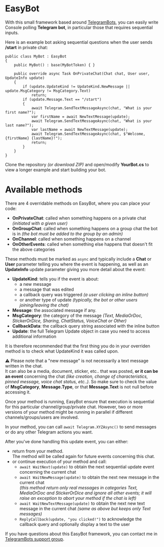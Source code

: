 ﻿# EasyBot

With this small framework based around [TelegramBots](https://github.com/TelegramBots/Telegram.Bot), you can easily write Console polling **Telegram bot**, in particular those that requires sequential inputs.

Here is an example bot asking sequential questions when the user sends **/start** in private chat:

    public class MyBot : EasyBot
    {
        public MyBot() : base(MyBotToken) { }

        public override async Task OnPrivateChat(Chat chat, User user, UpdateInfo update)
        {
            if (update.UpdateKind != UpdateKind.NewMessage || update.MsgCategory != MsgCategory.Text)
                return;
            if (update.Message.Text == "/start")
            {
                await Telegram.SendTextMessageAsync(chat, "What is your first name?");
                var firstName = await NewTextMessage(update);
                await Telegram.SendTextMessageAsync(chat, "What is your last name?");
                var lastName = await NewTextMessage(update);
                await Telegram.SendTextMessageAsync(chat, $"Welcome, {firstName} {lastName}!");
                return;
            }
        }
    }

Clone the repository *(or download ZIP)* and open/modify **YourBot.cs** to view a longer example and start building your bot.

# Available methods

There are 4 overridable methods on EasyBot, where you can place your code:
* **OnPrivateChat**: called when something happens on a private chat *(initiated with a given user)*
* **OnGroupChat**: called when something happens on a group chat the bot is in *(the bot must be added to the group by an admin)*
* **OnChannel**: called when something happens on a channel
* **OnOtherEvents**: called when something else happens that doesn't fit the above categories

These methods must be marked as `async` and typically include a **Chat** or **User** parameter telling you where the event is happening, as well as an **UpdateInfo** update parameter giving you more detail about the event:
* **UpdateKind**: tells you if the event is about:
  * a new message
  * a message that was edited
  * a callback query was triggered *(a user clicking an inline button)*
  * or another type of update *(typically, the bot or other users joining/leaving the chat)*
* **Message**: the associated message if any.
* **MsgCategory**: the category of the message *(Text, MediaOrDoc, StickerOrDice, Sharing, ChatStatus, VoiceChat or Other)*
* **CallbackData**: the callback query string associated with the inline button
* **Update**: the full Telegram Update object in case you need to access additional information

It is therefore recommended that the first thing you do in your overriden method is to check what UpdateKind it was called upon.

⚠️ Please note that a "new message" is not necessarily a text message written in the chat.
<br/>It can also be a media, document, sticker, etc.. that was posted, **or it can be an event** concerning the chat *(like creation, change of characteristics, pinned message, voice chat status, etc..)*. So make sure to check the value of **MsgCategory**, **Message.Type**, or that **Message.Text** is not null before accessing it.

Once your method is running, EasyBot ensure that execution is sequential for this particular channel/group/private chat.
However, two or more versions of your method might be running in parallel if different channels/groups/users are involved.

In your method, you can call `await Telegram.XYZAsync()` to send messages or do any other Telegram actions you want.

After you've done handling this update event, you can either:
* return from your method.
  <br/>The method will be called again for future events concerning this chat.
* or continue execution of your method and call:
  * `await WaitNext(update)` to obtain the next sequential update event concerning the current chat
  * `await WaitNewMessage(update)` to obtain the next new message in the current chat
    <br/>*(this method return only real messages in categories Text, MediaOrDoc and StickerOrDice and ignore all other events; it will raise an exception to abort your method if the chat is left)*
  * `await WaitNewTextMessage(update)` to obtain the next new text message in the current chat
    *(same as above but keeps only Text messages)*
  * `ReplyCallback(update, "you clicked!")` to acknowledge the callback query and optionally display a text to the user

If you have questions about this EasyBot framework, you can contact me in [TelegramBots support group](https://t.me/joinchat/B35YY0QbLfd034CFnvCtCA).

